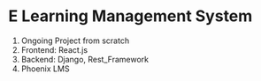 # E Learning Management System
1. Ongoing Project from scratch
2. Frontend: React.js
3. Backend: Django, Rest_Framework
4. Phoenix LMS
